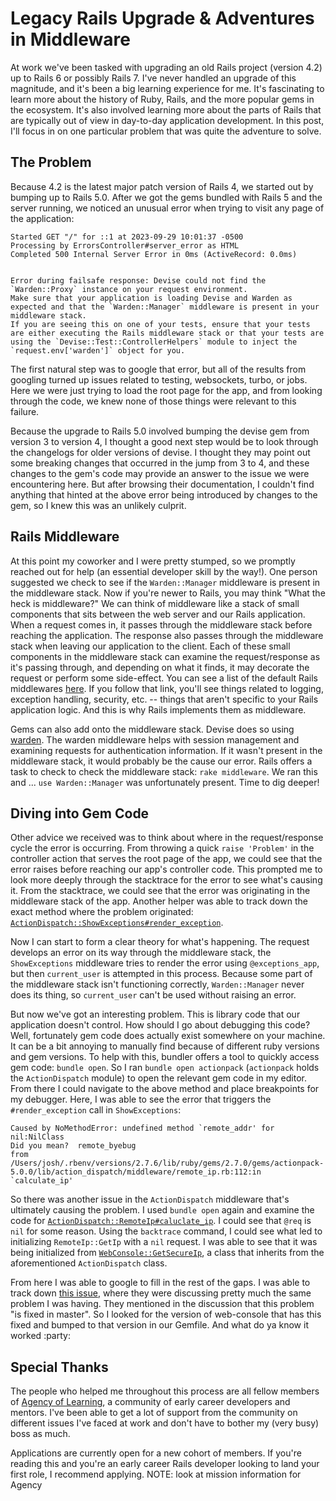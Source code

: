 # Legacy Rails Upgrade & Adventures in Middleware

At work we've been tasked with upgrading an old Rails project (version 4.2) up to Rails 6 or possibly Rails 7. I've never handled an upgrade of this magnitude, and it's been a big learning experience for me. It's fascinating to learn more about the history of Ruby, Rails, and the more popular gems in the ecosystem. It's also involved learning more about the parts of Rails that are typically out of view in day-to-day application development. In this post, I'll focus in on one particular problem that was quite the adventure to solve.

## The Problem

Because 4.2 is the latest major patch version of Rails 4, we started out by bumping up to Rails 5.0. After we got the gems bundled with Rails 5 and the server running, we noticed an unusual error when trying to visit any page of the application:
```
Started GET "/" for ::1 at 2023-09-29 10:01:37 -0500
Processing by ErrorsController#server_error as HTML
Completed 500 Internal Server Error in 0ms (ActiveRecord: 0.0ms)


Error during failsafe response: Devise could not find the `Warden::Proxy` instance on your request environment.
Make sure that your application is loading Devise and Warden as expected and that the `Warden::Manager` middleware is present in your middleware stack.
If you are seeing this on one of your tests, ensure that your tests are either executing the Rails middleware stack or that your tests are using the `Devise::Test::ControllerHelpers` module to inject the `request.env['warden']` object for you.
```
The first natural step was to google that error, but all of the results from googling turned up issues related to testing, websockets, turbo, or jobs. Here we were just trying to load the root page for the app, and from looking through the code, we knew none of those things were relevant to this failure.

Because the upgrade to Rails 5.0 involved bumping the devise gem from version 3 to version 4, I thought a good next step would be to look through the changelogs for older versions of devise. I thought they may point out some breaking changes that occurred in the jump from 3 to 4, and these changes to the gem's code may provide an answer to the issue we were encountering here. But after browsing their documentation, I couldn't find anything that hinted at the above error being introduced by changes to the gem, so I knew this was an unlikely culprit.

## Rails Middleware

At this point my coworker and I were pretty stumped, so we promptly reached out for help (an essential developer skill by the way!). One person suggested we check to see if the `Warden::Manager` middleware is present in the middleware stack. Now if you're newer to Rails, you may think "What the heck is middleware?" We can think of middleware like a stack of small components that sits between the web server and our Rails application. When a request comes in, it passes through the middleware stack before reaching the application. The response also passes through the middleware stack when leaving our application to the client. Each of these small components in the middleware stack can examine the request/response as it's passing through, and depending on what it finds, it may decorate the request or perform some side-effect. You can see a list of the default Rails middlewares [here](https://guides.rubyonrails.org/rails_on_rack.html?ref=akshaykhot.com#internal-middleware-stack). If you follow that link, you'll see things related to logging, exception handling, security, etc. -- things that aren't specific to your Rails application logic. And this is why Rails implements them as middleware.

Gems can also add onto the middleware stack. Devise does so using [warden](https://github.com/wardencommunity/warden). The warden middleware helps with session management and examining requests for authentication information. If it wasn't present in the middleware stack, it would probably be the cause our error. Rails offers a task to check to check the middleware stack: `rake middleware`. We ran this and ... `use Warden::Manager` was unfortunately present. Time to dig deeper!

## Diving into Gem Code

Other advice we received was to think about where in the request/response cycle the error is occurring. From throwing a quick `raise 'Problem'` in the controller action that serves the root page of the app, we could see that the error raises before reaching our app's controller code. This prompted me to look more deeply through the stacktrace for the error to see what's causing it. From the stacktrace, we could see that the error was originating in the middleware stack of the app. Another helper was able to track down the exact method where the problem originated: [`ActionDispatch::ShowExceptions#render_exception`](https://github.com/rails/rails/blob/main/actionpack/lib/action_dispatch/middleware/show_exceptions.rb#L44-L62).

Now I can start to form a clear theory for what's happening. The request develops an error on its way through the middleware stack, the `ShowExceptions` middleware tries to render the error using `@exceptions_app`, but then `current_user` is attempted in this process. Because some part of the middleware stack isn't functioning correctly, `Warden::Manager` never does its thing, so `current_user` can't be used without raising an error.

But now we've got an interesting problem. This is library code that our application doesn't control. How should I go about debugging this code? Well, fortunately gem code does actually exist somewhere on your machine. It can be a bit annoying to manually find because of different ruby versions and gem versions. To help with this, bundler offers a tool to quickly access gem code: `bundle open`. So I ran `bundle open actionpack` (`actionpack` holds the `ActionDispatch` module) to open the relevant gem code in my editor. From there I could navigate to the above method and place breakpoints for my debugger. Here, I was able to see the error that triggers the `#render_exception` call in `ShowExceptions`:
```
Caused by NoMethodError: undefined method `remote_addr' for nil:NilClass
Did you mean?  remote_byebug
from /Users/josh/.rbenv/versions/2.7.6/lib/ruby/gems/2.7.0/gems/actionpack-5.0.0/lib/action_dispatch/middleware/remote_ip.rb:112:in `calculate_ip'
```
So there was another issue in the `ActionDispatch` middleware that's ultimately causing the problem. I used `bundle open` again and examine the code for [`ActionDispatch::RemoteIp#caluclate_ip`](https://github.com/rails/rails/blob/main/actionpack/lib/action_dispatch/middleware/remote_ip.rb#L123-L163). I could see that `@req` is `nil` for some reason. Using the `backtrace` command, I could see what led to initializing `RemoteIp::GetIp` with a `nil` request. I was able to see that it was being initialized from [`WebConsole::GetSecureIp`](https://github.com/rails/web-console/blob/main/lib/web_console/request.rb#L19-L36), a class that inherits from the aforementioned `ActionDispatch` class.

From here I was able to google to fill in the rest of the gaps. I was able to track down [this issue](https://github.com/rails/web-console/issues/178), where they were discussing pretty much the same problem I was having. They mentioned in the discussion that this problem "is fixed in master". So I looked for the version of web-console that has this fixed and bumped to that version in our Gemfile. And what do ya know it worked :party:

## Special Thanks

The people who helped me throughout this process are all fellow members of [Agency of Learning](https://agencyoflearning.com/), a community of early career developers and mentors. I've been able to get a lot of support from the community on different issues I've faced at work and don't have to bother my (very busy) boss as much.

Applications are currently open for a new cohort of members. If you're reading this and you're an early career Rails developer looking to land your first role, I recommend applying. NOTE: look at mission information for Agency
